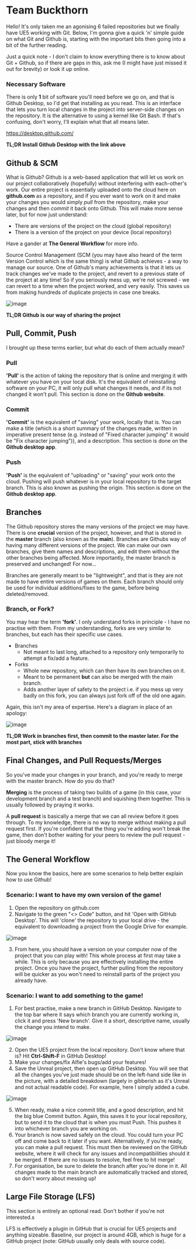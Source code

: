 # Team Buckthorn

Hello! It's only taken me an agonising 6 failed repositories but we finally have UE5 working with Git.
Below, I'm gonna give a quick 'n' simple guide on what Git and Github is, starting with the important bits then going into a bit of the further reading.

Just a quick note - I don't claim to know everything there is to know about Git + Github, so if there are gaps in this, ask me (I might have just missed it out for brevity) or look it up online.

### Necessary Software
There is only **1** bit of software you'll need before we go on, and that is Github Desktop, so I'd get that installing as you read. This is an interface that lets you turn local changes
in the project into server-side changes on the repository. It is the alternative to using a kernel like Git Bash. If that's confusing, don't worry, I'll explain what that all means later.

https://desktop.github.com/

**TL;DR Install Github Desktop with the link above**

## Github & SCM
What is Github?
Github is a web-based application that will let us work on our project collaboratively (hopefully) without interfering with each-other's work. Our entire project is essentially
uploaded onto the cloud here on **github.com** as a repository, and if you ever want to work on it and make your changes you would simply *pull* from the repository, make your changes and then
*commit* it back onto Github. This will make more sense later, but for now just understand:
- There are versions of the project on the cloud (global repository)
- There is a version of the project on your device (local repository)
  
Have a gander at **The General Workflow** for more info.

Source Control Management (SCM (you may have also heard of the term Version Control which is the same thing) is what Github achieves - a way to manage our source. One of Github's many achievements is that it lets us track changes we've made to the project, and revert
to a previous state of the project at any time! So if you seriously mess up, we're not screwed - we can revert to a time when the project worked, and very easily. This saves us from making hundreds of
duplicate projects in case one breaks.

![image](https://github.com/datrealting/Team-Buckthorn/assets/150270914/6477b784-d932-487e-9e3d-1646ee9ec527)


**TL;DR Github is our way of sharing the project**

## Pull, Commit, Push
I brought up these terms earlier, but what do each of them actually mean?
### Pull
**'Pull'** is the action of taking the repository that is online and merging it with whatever you have on your local disk. It's the equivalent of reinstalling software on your PC, it will only pull what changes it needs, and if its not changed it won't pull.
This section is done on the **Github website**.

### Commit
**'Commit'** is the equivalent of "saving" your work, locally that is. You can make a title (which is a short summary of the changes made, written in imperative present tense (e.g. instead of "Fixed character jumping" it would be "Fix character jumping")), and a description.
This section is done on the **Github desktop app**.

### Push
**'Push'** is the equivalent of "uploading" or "saving" your work onto the cloud. Pushing will push whatever is in your local repository to the target branch. This is also known as pushing the origin. 
This section is done on the **Github desktop app**.

## Branches
The Github repository stores the many versions of the project we may have. There is one **crucial** version of the project, however, and that is stored in the **master** branch (also known as the **main**). 
Branches are Githubs way of having many different versions of the project. We can make our own branches, give them names and descriptions, and edit them without the other branches being affected. More importantly, the master branch is preserved and unchanged! For now...

Branches are generally meant to be "lightweight", and that is they are not made to have entire versions of games on them. Each branch should only be used for individual additions/fixes to the game, before being deleted/removed.

### Branch, or Fork?
You may hear the term **'fork'**. I only understand forks in principle - I have no practise with them. From my understanding, forks are very similar to branches, but each has their specific use cases.
- Branches
  - Not meant to last long, attached to a repository only temporarily to attempt a fix/add a feature.
- Forks
  - Whole new repository, which can then have its own branches on it.
  - Meant to be permanent **but** can also be merged with the main branch.
  - Adds another layer of safety to the project i.e. if you mess up very badly on this fork, you can always just fork off of the old one again.

Again, this isn't my area of expertise. Here's a diagram in place of an apology:

![image](https://github.com/datrealting/Team-Buckthorn/assets/150270914/53a9eaf3-a627-4bfa-a520-4f63df72d10d)


**TL;DR Work in branches first, then commit to the master later. For the most part, stick with branches**

## Final Changes, and Pull Requests/Merges
So you've made your changes in your branch, and you're ready to merge with the master branch. How do you do that?

**Merging** is the process of taking two builds of a game (in this case, your development branch and a test branch) and squishing them together. This is usually followed by praying it works. 

A **pull request** is basically a merge that we can all review before it goes through. To my knowledge, there is no way to merge without making a pull request first. If you're confident that the thing you're adding won't break the game, then don't bother waiting for your peers to review the pull request - just bloody merge it!

## The General Workflow
Now you know the basics, here are some scenarios to help better explain how to use Github!

### Scenario: I want to have my own version of the game!
1. Open the repository on github.com
2. Navigate to the green "<> Code" button, and hit 'Open with GitHub Desktop'. This will 'clone' the repository to your local drive - the equivalent to downloading a project from the Google Drive for example.

![image](https://github.com/datrealting/Team-Buckthorn/assets/150270914/d5c12b14-eca7-46f7-a7f5-62bf43064f1f)

3. From here, you should have a version on your computer now of the project that you can play with! This whole process at first may take a while. This is only because you are effectively installing the entire project.
Once you have the project, further pulling from the repository will be quicker as you won't need to reinstall parts of the project you already have.

### Scenario: I want to add something to the game!
1. For best practise, make a new branch in GitHub Desktop. Navigate to the top bar where it says which branch you are currently working in, click it and press 'New branch'. Give it a short, descriptive name, usually the change you intend to make.

![image](https://github.com/datrealting/Team-Buckthorn/assets/150270914/e9a72d45-1d5d-41f8-b949-9a74e85258e7)

2. Open the UE5 project from the local repository. Don't know where that is? Hit **Ctrl-Shift-F** in GitHub Desktop!
3. Make your changes/fix Alfie's bugs/add your features!
4. Save the Unreal project, then open up GitHub Desktop. You will see that all the changes you've just made should be on the left-hand side like in the picture, with a detailed breakdown (largely in gibberish as it's Unreal and not actual readable code). For example, here I simply added a cube.

![image](https://github.com/datrealting/Team-Buckthorn/assets/150270914/d53a933b-d7f6-4b25-8440-146aac17b852)

5. When ready, make a nice commit title, and a good description, and hit the big blue Commit button. Again, this saves it to your local repository, but to send it to the cloud that is when you must Push. This pushes it into whichever branch you are working on.
6. Your branch is now saved safely on the cloud. You could turn your PC off and come back to it later if you want. Alternatively, if you're ready, you can make a pull request. This must then be reviewed on the GitHub website, where it will check for any issues and incompatibilities should it be merged. If there are no issues to resolve, feel free to hit merge!
7. For organisation, be sure to delete the branch after you're done in it. All changes made to the main branch are automatically tracked and stored, so don't worry about messing up!

## Large File Storage (LFS)
This section is entirely an optional read. Don't bother if you're not interested.s

LFS is effectively a plugin in GitHub that is crucial for UE5 projects and anything sizeable. Baseline, our project is around 4GB, which is huge for a GitHub project (note: GitHub usually only deals with source code).
